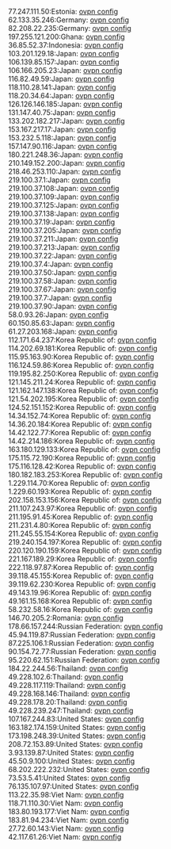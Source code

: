 77.247.111.50:Estonia: [ovpn config](vpn/77_247_111_50.ovpn)  
62.133.35.246:Germany: [ovpn config](vpn/62_133_35_246.ovpn)  
82.208.22.235:Germany: [ovpn config](vpn/82_208_22_235.ovpn)  
197.255.121.200:Ghana: [ovpn config](vpn/197_255_121_200.ovpn)  
36.85.52.37:Indonesia: [ovpn config](vpn/36_85_52_37.ovpn)  
103.201.129.18:Japan: [ovpn config](vpn/103_201_129_18.ovpn)  
106.139.85.157:Japan: [ovpn config](vpn/106_139_85_157.ovpn)  
106.166.205.23:Japan: [ovpn config](vpn/106_166_205_23.ovpn)  
116.82.49.59:Japan: [ovpn config](vpn/116_82_49_59.ovpn)  
118.110.28.141:Japan: [ovpn config](vpn/118_110_28_141.ovpn)  
118.20.34.64:Japan: [ovpn config](vpn/118_20_34_64.ovpn)  
126.126.146.185:Japan: [ovpn config](vpn/126_126_146_185.ovpn)  
131.147.40.75:Japan: [ovpn config](vpn/131_147_40_75.ovpn)  
133.202.182.217:Japan: [ovpn config](vpn/133_202_182_217.ovpn)  
153.167.217.17:Japan: [ovpn config](vpn/153_167_217_17.ovpn)  
153.232.5.118:Japan: [ovpn config](vpn/153_232_5_118.ovpn)  
157.147.90.116:Japan: [ovpn config](vpn/157_147_90_116.ovpn)  
180.221.248.36:Japan: [ovpn config](vpn/180_221_248_36.ovpn)  
210.149.152.200:Japan: [ovpn config](vpn/210_149_152_200.ovpn)  
218.46.253.110:Japan: [ovpn config](vpn/218_46_253_110.ovpn)  
219.100.37.1:Japan: [ovpn config](vpn/219_100_37_1.ovpn)  
219.100.37.108:Japan: [ovpn config](vpn/219_100_37_108.ovpn)  
219.100.37.109:Japan: [ovpn config](vpn/219_100_37_109.ovpn)  
219.100.37.125:Japan: [ovpn config](vpn/219_100_37_125.ovpn)  
219.100.37.138:Japan: [ovpn config](vpn/219_100_37_138.ovpn)  
219.100.37.19:Japan: [ovpn config](vpn/219_100_37_19.ovpn)  
219.100.37.205:Japan: [ovpn config](vpn/219_100_37_205.ovpn)  
219.100.37.211:Japan: [ovpn config](vpn/219_100_37_211.ovpn)  
219.100.37.213:Japan: [ovpn config](vpn/219_100_37_213.ovpn)  
219.100.37.22:Japan: [ovpn config](vpn/219_100_37_22.ovpn)  
219.100.37.4:Japan: [ovpn config](vpn/219_100_37_4.ovpn)  
219.100.37.50:Japan: [ovpn config](vpn/219_100_37_50.ovpn)  
219.100.37.58:Japan: [ovpn config](vpn/219_100_37_58.ovpn)  
219.100.37.67:Japan: [ovpn config](vpn/219_100_37_67.ovpn)  
219.100.37.7:Japan: [ovpn config](vpn/219_100_37_7.ovpn)  
219.100.37.90:Japan: [ovpn config](vpn/219_100_37_90.ovpn)  
58.0.93.26:Japan: [ovpn config](vpn/58_0_93_26.ovpn)  
60.150.85.63:Japan: [ovpn config](vpn/60_150_85_63.ovpn)  
61.27.203.168:Japan: [ovpn config](vpn/61_27_203_168.ovpn)  
112.171.64.237:Korea Republic of: [ovpn config](vpn/112_171_64_237.ovpn)  
114.202.69.181:Korea Republic of: [ovpn config](vpn/114_202_69_181.ovpn)  
115.95.163.90:Korea Republic of: [ovpn config](vpn/115_95_163_90.ovpn)  
116.124.59.86:Korea Republic of: [ovpn config](vpn/116_124_59_86.ovpn)  
119.195.82.250:Korea Republic of: [ovpn config](vpn/119_195_82_250.ovpn)  
121.145.211.24:Korea Republic of: [ovpn config](vpn/121_145_211_24.ovpn)  
121.162.147.138:Korea Republic of: [ovpn config](vpn/121_162_147_138.ovpn)  
121.54.202.195:Korea Republic of: [ovpn config](vpn/121_54_202_195.ovpn)  
124.52.151.152:Korea Republic of: [ovpn config](vpn/124_52_151_152.ovpn)  
14.34.152.74:Korea Republic of: [ovpn config](vpn/14_34_152_74.ovpn)  
14.36.20.184:Korea Republic of: [ovpn config](vpn/14_36_20_184.ovpn)  
14.42.122.77:Korea Republic of: [ovpn config](vpn/14_42_122_77.ovpn)  
14.42.214.186:Korea Republic of: [ovpn config](vpn/14_42_214_186.ovpn)  
163.180.129.133:Korea Republic of: [ovpn config](vpn/163_180_129_133.ovpn)  
175.115.72.190:Korea Republic of: [ovpn config](vpn/175_115_72_190.ovpn)  
175.116.128.42:Korea Republic of: [ovpn config](vpn/175_116_128_42.ovpn)  
180.182.183.253:Korea Republic of: [ovpn config](vpn/180_182_183_253.ovpn)  
1.229.114.70:Korea Republic of: [ovpn config](vpn/1_229_114_70.ovpn)  
1.229.60.193:Korea Republic of: [ovpn config](vpn/1_229_60_193.ovpn)  
202.158.153.156:Korea Republic of: [ovpn config](vpn/202_158_153_156.ovpn)  
211.107.243.97:Korea Republic of: [ovpn config](vpn/211_107_243_97.ovpn)  
211.195.91.45:Korea Republic of: [ovpn config](vpn/211_195_91_45.ovpn)  
211.231.4.80:Korea Republic of: [ovpn config](vpn/211_231_4_80.ovpn)  
211.245.55.154:Korea Republic of: [ovpn config](vpn/211_245_55_154.ovpn)  
219.240.154.197:Korea Republic of: [ovpn config](vpn/219_240_154_197.ovpn)  
220.120.190.159:Korea Republic of: [ovpn config](vpn/220_120_190_159.ovpn)  
221.167.189.29:Korea Republic of: [ovpn config](vpn/221_167_189_29.ovpn)  
222.118.97.87:Korea Republic of: [ovpn config](vpn/222_118_97_87.ovpn)  
39.118.45.155:Korea Republic of: [ovpn config](vpn/39_118_45_155.ovpn)  
39.119.62.230:Korea Republic of: [ovpn config](vpn/39_119_62_230.ovpn)  
49.143.19.96:Korea Republic of: [ovpn config](vpn/49_143_19_96.ovpn)  
49.161.15.168:Korea Republic of: [ovpn config](vpn/49_161_15_168.ovpn)  
58.232.58.16:Korea Republic of: [ovpn config](vpn/58_232_58_16.ovpn)  
146.70.205.2:Romania: [ovpn config](vpn/146_70_205_2.ovpn)  
178.66.157.244:Russian Federation: [ovpn config](vpn/178_66_157_244.ovpn)  
45.94.119.87:Russian Federation: [ovpn config](vpn/45_94_119_87.ovpn)  
87.225.106.1:Russian Federation: [ovpn config](vpn/87_225_106_1.ovpn)  
90.154.72.77:Russian Federation: [ovpn config](vpn/90_154_72_77.ovpn)  
95.220.62.151:Russian Federation: [ovpn config](vpn/95_220_62_151.ovpn)  
184.22.244.56:Thailand: [ovpn config](vpn/184_22_244_56.ovpn)  
49.228.102.6:Thailand: [ovpn config](vpn/49_228_102_6.ovpn)  
49.228.117.119:Thailand: [ovpn config](vpn/49_228_117_119.ovpn)  
49.228.168.146:Thailand: [ovpn config](vpn/49_228_168_146.ovpn)  
49.228.178.20:Thailand: [ovpn config](vpn/49_228_178_20.ovpn)  
49.228.239.247:Thailand: [ovpn config](vpn/49_228_239_247.ovpn)  
107.167.244.83:United States: [ovpn config](vpn/107_167_244_83.ovpn)  
163.182.174.159:United States: [ovpn config](vpn/163_182_174_159.ovpn)  
173.198.248.39:United States: [ovpn config](vpn/173_198_248_39.ovpn)  
208.72.153.89:United States: [ovpn config](vpn/208_72_153_89.ovpn)  
3.93.139.87:United States: [ovpn config](vpn/3_93_139_87.ovpn)  
45.50.9.100:United States: [ovpn config](vpn/45_50_9_100.ovpn)  
68.202.222.232:United States: [ovpn config](vpn/68_202_222_232.ovpn)  
73.53.5.41:United States: [ovpn config](vpn/73_53_5_41.ovpn)  
76.135.107.97:United States: [ovpn config](vpn/76_135_107_97.ovpn)  
113.22.35.98:Viet Nam: [ovpn config](vpn/113_22_35_98.ovpn)  
118.71.110.30:Viet Nam: [ovpn config](vpn/118_71_110_30.ovpn)  
183.80.193.177:Viet Nam: [ovpn config](vpn/183_80_193_177.ovpn)  
183.81.94.234:Viet Nam: [ovpn config](vpn/183_81_94_234.ovpn)  
27.72.60.143:Viet Nam: [ovpn config](vpn/27_72_60_143.ovpn)  
42.117.61.26:Viet Nam: [ovpn config](vpn/42_117_61_26.ovpn)  
